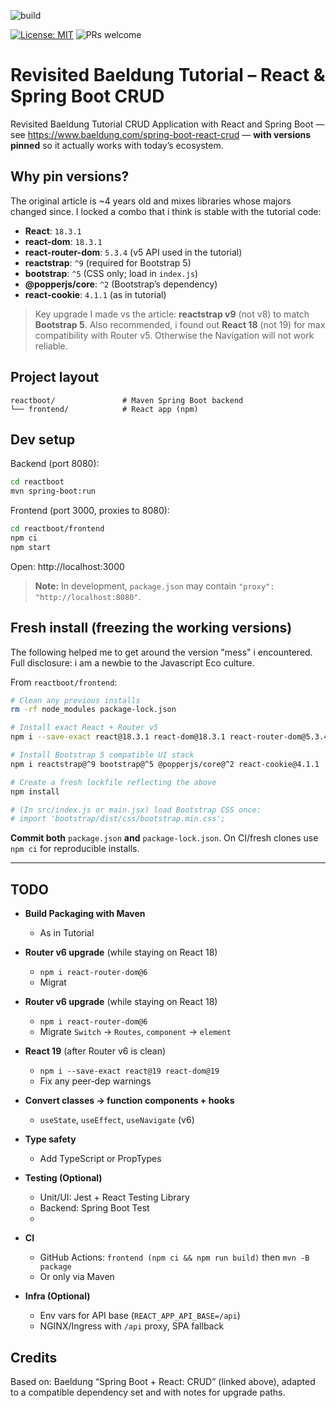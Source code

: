 ![build](https://github.com/chhex/spring-boot-react-crud-revisited/actions/workflows/build.yml/badge.svg?branch=main)

[![License: MIT](https://img.shields.io/badge/License-MIT-yellow.svg)](LICENSE)
![PRs welcome](https://img.shields.io/badge/PRs-welcome-brightgreen.svg)

# Revisited Baeldung Tutorial – React & Spring Boot CRUD

Revisited Baeldung Tutorial CRUD Application with React and Spring Boot — see https://www.baeldung.com/spring-boot-react-crud — **with versions pinned** so it actually works with today’s ecosystem.

## Why pin versions?

The original article is ~4 years old and mixes libraries whose majors changed since. I locked a combo that i think is stable with the tutorial code:

- **React**: `18.3.1`
- **react-dom**: `18.3.1`
- **react-router-dom**: `5.3.4` (v5 API used in the tutorial)
- **reactstrap**: `^9` (required for Bootstrap 5)
- **bootstrap**: `^5` (CSS only; load in `index.js`)
- **@popperjs/core**: `^2` (Bootstrap’s dependency)
- **react-cookie**: `4.1.1` (as in tutorial)

> Key upgrade I made vs the article: **reactstrap v9** (not v8) to match **Bootstrap 5**.
> Also recommended, i found out **React 18** (not 19) for max compatibility with Router v5. Otherwise the Navigation will not work reliable.

## Project layout

```
reactboot/               # Maven Spring Boot backend
└── frontend/            # React app (npm)
```

## Dev setup

Backend (port 8080):

```bash
cd reactboot
mvn spring-boot:run
```

Frontend (port 3000, proxies to 8080):

```bash
cd reactboot/frontend
npm ci
npm start
```

Open: http://localhost:3000

> **Note:** In development, `package.json` may contain `"proxy": "http://localhost:8080"`.

## Fresh install (freezing the working versions)

The following helped me to get around the version "mess" i encountered. Full disclosure: i am a newbie to the Javascript Eco culture.

From `reactboot/frontend`:

```bash
# Clean any previous installs
rm -rf node_modules package-lock.json

# Install exact React + Router v5
npm i --save-exact react@18.3.1 react-dom@18.3.1 react-router-dom@5.3.4

# Install Bootstrap 5 compatible UI stack
npm i reactstrap@^9 bootstrap@^5 @popperjs/core@^2 react-cookie@4.1.1

# Create a fresh lockfile reflecting the above
npm install

# (In src/index.js or main.jsx) load Bootstrap CSS once:
# import 'bootstrap/dist/css/bootstrap.min.css';
```

**Commit both** `package.json` **and** `package-lock.json`.
On CI/fresh clones use `npm ci` for reproducible installs.

---

## TODO

- **Build Packaging with Maven**
  
  - As in Tutorial
- **Router v6 upgrade** (while staying on React 18)
  
  - `npm i react-router-dom@6`
  - Migrat
- **Router v6 upgrade** (while staying on React 18)
  
  - `npm i react-router-dom@6`
  - Migrate `Switch` → `Routes`, `component` → `element`
- **React 19** (after Router v6 is clean)
  
  - `npm i --save-exact react@19 react-dom@19`
  - Fix any peer-dep warnings
- **Convert classes → function components + hooks**
  
  - `useState`, `useEffect`, `useNavigate` (v6)
- **Type safety**
  
  - Add TypeScript or PropTypes
- **Testing (Optional)**
  
  - Unit/UI: Jest + React Testing Library
  - Backend: Spring Boot Test
  - 
- **CI**
  
  - GitHub Actions: `frontend (npm ci && npm run build)` then `mvn -B package`
  - Or only via Maven 
- **Infra (Optional)**
  
  - Env vars for API base (`REACT_APP_API_BASE=/api`)
  - NGINX/Ingress with `/api` proxy, SPA fallback

## Credits

Based on: Baeldung “Spring Boot + React: CRUD” (linked above), adapted to a compatible dependency set and with notes for upgrade paths.

